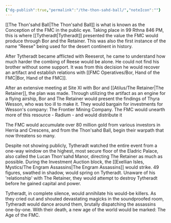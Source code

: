 ```yaml
---
{"dg-publish":true,"permalink":"/the-thon-sahd-ball/","noteIcon":""}
---
```


[[The Thon'sahd Ball\|The Thon'sahd Ball]] is what is known as the Conception of the FMC in the public eye. Taking place in 99 Rthna 846 PM, this is where [[Tytheradt\|Tytheradt]] presented the value the FMC would produce through Bor and the Retainer. This was also the first instance of the name "Reese" being used for the desert continent in history. 

After Tytheradt became afflicted with Reeserot, he came to understand how much harder the combing of Reese would be alone. He could not find his brother without some support. It was from this decision he would recover an artifact and establish relations with [[FMC Operatives/Bor, Hand of the FMC\|Bor, Hand of the FMC]].

After an extensive meeting at Site XI with Bor and [[Atilus/The Retainer\|The Retainer]], the plan was made. Through utilizing the artifact as an engine for a flying airship, Bor and The Retainer would present the findings of Thyra Wesson, who was too ill to make it. They would bargain for investments for Wesson's company: The Frontier Mining Company. The FMC would unearth more of this resource - Radium - and would distribute it 

The FMC would accumulate over 80 million gold from various investors in Herria and Crescens, and from the Thon'sahd Ball, begin their warpath that now threatens so many.

Despite not showing publicly, Tytheradt watched the entire event from a one-way window on the highest, most secure floor of the Eladric Palace, also called the Lucan Thon'sahd Manor, directing The Retainer as much as possible. During the Investment Auction block, the [[Exellian Isles, Mystics/The Engram Assassins\|The Engram Assassins]] would strike. 49 figures, swathed in shadow, would spring on Tytheradt. Unaware of his 'relationship' with The Retainer, they would attempt to destroy Tytheradt before he gained capital and power.

Tytheradt, in complete silence, would annihilate his would-be killers. As they cried out and shouted devastating magicks in the soundproofed room, Tytheradt would dance around them, brutally dispatching the assassins one-by-one. With their death, a new age of the world would be marked: The Age of the FMC.